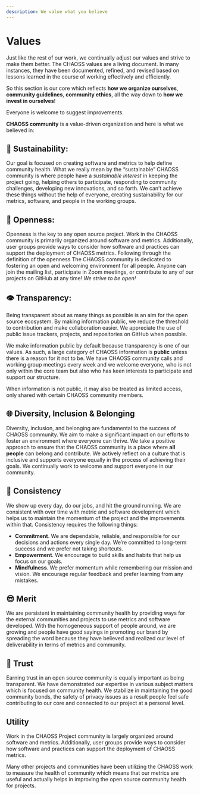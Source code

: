 ```yaml
---
description: We value what you believe
---
```


# Values

Just like the rest of our work, we continually adjust our values and strive to make them better. The CHAOSS values are a living document. In many instances, they have been documented, refined, and revised based on lessons learned in the course of working effectively and efficiently.

So this section is our core which reflects **how we organize ourselves**, **community guidelines**, **community ethics**, all the way down to **how we invest in ourselves**!

Everyone is welcome to suggest improvements.

**CHAOSS community** is a value-driven organization and here is what we believed in:

## 🌱 **Sustainability:**

Our goal is focused on creating software and metrics to help define community health. What we really mean by the “sustainable” CHAOSS community is where people have a _sustainable interest_ in keeping the project going, helping others to participate, responding to community challenges, developing new innovations, and so forth. We can’t achieve these things without the help of everyone, creating sustainability for our metrics, software, and people in the working groups.

## 👐 **Openness:**

Openness is the key to any open source project. Work in the CHAOSS community is primarily organized around software and metrics. Additionally, user groups provide ways to consider how software and practices can support the deployment of CHAOSS metrics. Following through the definition of the openness The CHAOSS community is dedicated to fostering an open and welcoming environment for all people. Anyone can join the mailing list, participate in Zoom meetings, or contribute to any of our projects on GitHub at any time! _We strive to be open!_

## 👁 **Transparency:**

Being transparent about as many things as possible is an aim for the open source ecosystem. By making information public, we reduce the threshold to contribution and make collaboration easier. We appreciate the use of public issue trackers, projects, and repositories on GitHub when possible.

We make information public by default because transparency is one of our values. As such, a large category of CHAOSS information is **public** unless there is a reason for it not to be. We have CHAOSS community calls and working group meetings every week and we welcome everyone, who is not only within the core team but also who has keen interests to participate and support our structure.

When information is not public, it may also be treated as limited access, only shared with certain CHAOSS community members.

## 🌐 Diversity, Inclusion & Belonging

Diversity, inclusion, and belonging are fundamental to the success of CHAOSS community. We aim to make a significant impact on our efforts to foster an environment where everyone can thrive. We take a positive approach to ensure that the CHAOSS community is a place where **all people** can belong and contribute. We actively reflect on a culture that is inclusive and supports everyone equally in the process of achieving their goals. We continually work to welcome and support everyone in our community.

## 🏁 Consistency

We show up every day, do our jobs, and hit the ground running. We are consistent with over time with metric and software development which helps us to maintain the momentum of the project and the improvements within that. Consistency requires the following things:

* **Commitment**. We are dependable, reliable, and responsible for our decisions and actions every single day. We’re committed to long-term success and we prefer not taking shortcuts.
* **Empowerment**. We encourage to build skills and habits that help us focus on our goals.
* **Mindfulness**. We prefer momentum while remembering our mission and vision. We encourage regular feedback and prefer learning from any mistakes.

## 😎 Merit

We are persistent in maintaining community health by providing ways for the external communities and projects to use metrics and software developed. With the homogeneous support of people around, we are growing and people have good sayings in promoting our brand by spreading the word because they have believed and realized our level of deliverability in terms of metrics and community.

## 🤗 Trust

Earning trust in an open source community is equally important as being transparent. We have demonstrated our expertise in various subject matters which is focused on community health. We stabilize in maintaining the good community bonds, the safety of privacy issues as a result people feel safe contributing to our core and connected to our project at a personal level.

## Utility

Work in the CHAOSS Project community is largely organized around software and metrics. Additionally, user groups provide ways to consider how software and practices can support the deployment of CHAOSS metrics.

Many other projects and communities have been utilizing the CHAOSS work to measure the health of community which means that our metrics are useful and actually helps in improving the open source community health for projects.



